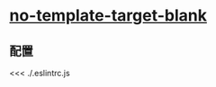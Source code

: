
# [no-template-target-blank](https://eslint.vuejs.org/rules/no-template-target-blank.html)

## 配置

<<< ./.eslintrc.js
        